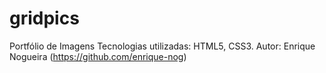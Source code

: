 # gridpics
Portfólio de Imagens
Tecnologias utilizadas: HTML5, CSS3.
Autor: Enrique Nogueira (https://github.com/enrique-nog)
